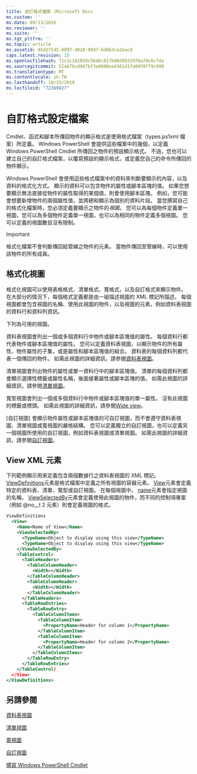 ```yaml
---
title: 自訂格式檔案 |Microsoft Docs
ms.custom: ''
ms.date: 09/13/2016
ms.reviewer: ''
ms.suite: ''
ms.tgt_pltfrm: ''
ms.topic: article
ms.assetid: 85d27545-8097-4010-9947-6d8b3ce2eac0
caps.latest.revision: 15
ms.openlocfilehash: 71c1c181058c5646c817b90d9832976a78c6c7de
ms.sourcegitcommit: 52a67bcd9d7bf3e8600ea4302d1fa8970ff9c998
ms.translationtype: MT
ms.contentlocale: zh-TW
ms.lasthandoff: 10/15/2019
ms.locfileid: "72369827"
---
```

# <a name="custom-formatting-files"></a>自訂格式設定檔案

Cmdlet、函式和腳本所傳回物件的顯示格式是使用格式檔案（types.ps1xml 檔案）所定義。 Windows PowerShell 會提供這些檔案中的幾個，以定義 Windows PowerShell Cmdlet 所傳回之物件的預設顯示格式。 不過，您也可以建立自己的自訂格式檔案，以覆寫預設的顯示格式，或定義您自己的命令所傳回的物件顯示。

Windows PowerShell 會使用這些格式檔案中的資料來判斷要顯示的內容，以及資料的格式化方式。 顯示的資料可以包含物件的屬性或腳本區塊的值。  如果您想要顯示無法直接從物件的屬性取得的某個值，則會使用腳本區塊。 例如，您可能會想要新增物件的兩個屬性值，並將總和顯示為個別的資料片段。 當您撰寫自己的格式化檔案時，您必須定義要顯示之物件的*視圖*。 您可以為每個物件定義單一視圖，您可以為多個物件定義單一視圖，也可以為相同的物件定義多個視圖。 您可以定義的視圖數目沒有限制。

> [!IMPORTANT]
> 格式化檔案不會判斷傳回給管線之物件的元素。 當物件傳回至管線時，可以使用該物件的所有成員。

## <a name="format-views"></a>格式化視圖

格式化視圖可以使用表格格式、清單格式、寬格式，以及自訂格式來顯示物件。 在大部分的情況下，每個格式定義都是由一組描述視圖的 XML 標記所描述。 每個視圖都會包含視圖的名稱、使用此視圖的物件，以及視圖的元素，例如資料表視圖的資料行和資料列資訊。

下列為可用的視圖。

資料表視圖會列出一個或多個資料行中物件或腳本區塊值的屬性。 每個資料行都代表物件或腳本區塊值的屬性。 您可以定義資料表視圖，以顯示物件的所有屬性、物件屬性的子集，或是屬性和腳本區塊值的組合。 資料表的每個資料列都代表一個傳回的物件。 如需此視圖的詳細資訊，請參閱[資料表視圖](../format/creating-a-table-view.md)。

清單視圖會列出物件的屬性或單一資料行中的腳本區塊值。 清單的每個資料列都會顯示選擇性標籤或屬性名稱，後面接著屬性或腳本區塊的值。 如需此視圖的詳細資訊，請參閱[清單視圖](../format/creating-a-list-view.md)。

寬型視圖會列出一個或多個資料行中物件或腳本區塊值的單一屬性。 沒有此視圖的標籤或標頭。 如需此視圖的詳細資訊，請參閱[Wide view](../format/creating-a-wide-view.md)。

[自訂視圖] 會顯示物件屬性或腳本區塊值的可自訂視圖，而不會遵守資料表視圖、清單視圖或寬視圖的嚴格結構。 您可以定義獨立的自訂視圖，也可以定義另一個視圖所使用的自訂視圖，例如資料表視圖或清單視圖。 如需此視圖的詳細資訊，請參閱[自訂視圖](../format/creating-custom-controls.md)。

## <a name="view-xml-elements"></a>View XML 元素

下列範例顯示用來定義包含兩個數據行之資料表視圖的 XML 標記。 [ViewDefinitions](../format/viewdefinitions-element-format.md)元素是格式檔案中定義之所有視圖的容器元素。 [View](../format/view-element-format.md)元素會定義特定的資料表、清單、寬型或自訂視圖。 在每個視圖中， [name](../format/name-element-for-view-format.md)元素會指定視圖的名稱， [ViewSelectedBy](../format/viewselectedby-element-format.md)元素會定義使用此視圖的物件，而不同的控制項專案（例如 @no__t 2 元素）則會定義視圖的格式。

```xml
ViewDefinitions
  <View>
    <Name>Name of View</Name>
    <ViewSelectedBy>
      <TypeName>Object to display using this view</TypeName>
      <TypeName>Object to display using this view</TypeName>
    </ViewSelectedBy>
    <TableControl>
      <TableHeaders>
        <TableColumnHeader>
          <Width></Width>
        </TableColumnHeader>
        <TableColumnHeader>
          <Width></Width>
        </TableColumnHeader>
      </TableHeaders>
      <TableRowEntries>
        <TableRowEntry>
          <TableColumnItems>
            <TableColumnItem>
              <PropertyName>Header for column 1</PropertyName>
            </TableColumnItem>
            <TableColumnItem>
              <PropertyName>Header for column 2</PropertyName>
            </TableColumnItem>
          </TableColumnItems>
        </TableRowEntry>
      </TableRowEntries>
    </TableControl)
  </View>
</ViewDefinitions>

```

## <a name="see-also"></a>另請參閱

[資料表視圖](../format/creating-a-table-view.md)

[清單視圖](../format/creating-a-list-view.md)

[寬視圖](../format/creating-a-wide-view.md)

[自訂視圖](../format/creating-custom-controls.md)

[撰寫 Windows PowerShell Cmdlet](./writing-a-windows-powershell-cmdlet.md)
